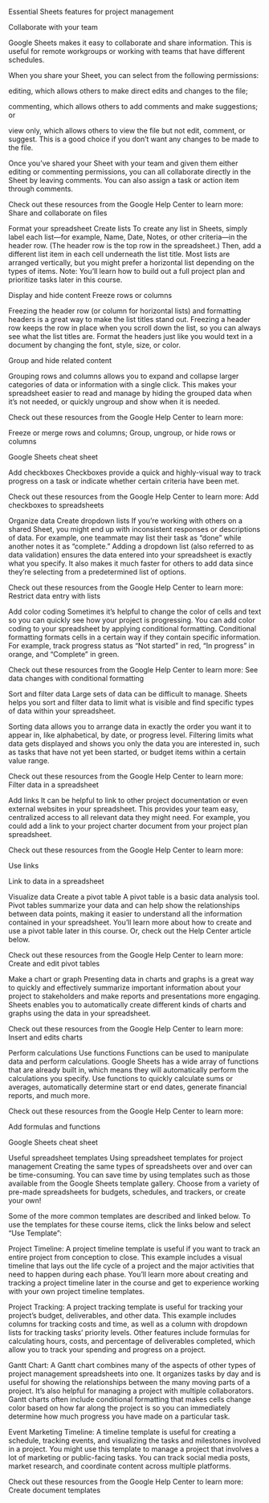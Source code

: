 Essential Sheets features for project management

Collaborate with your team

Google Sheets makes it easy to collaborate and share information. This is useful for remote workgroups or working with teams that have different schedules. 

When you share your Sheet, you can select from the following permissions:

editing, which allows others to make direct edits and changes to the file;

commenting, which allows others to add comments and make suggestions; or 

view only, which allows others to view the file but not edit, comment, or suggest. This is a good choice if you don’t want any changes to be made to the file.

Once you’ve shared your Sheet with your team and given them either editing or commenting permissions, you can all collaborate directly in the Sheet by leaving comments. You can also assign a task or action item through comments.

Check out these resources from the Google Help Center to learn more:  Share and collaborate on files

Format your spreadsheet 
Create lists
To create any list in Sheets, simply label each list—for example, Name, Date, Notes, or other criteria—in the header row. (The header row is the top row in the spreadsheet.) Then, add a different list item in each cell underneath the list title. Most lists are arranged vertically, but you might prefer a horizontal list depending on the types of items. Note: You’ll learn how to build out a full project plan and prioritize tasks later in this course. 

Display and hide content
Freeze rows or columns

Freezing the header row (or column for horizontal lists) and formatting headers is a great way to make the list titles stand out. Freezing a header row keeps the row in place when you scroll down the list, so you can always see what the list titles are. Format the headers just like you would text in a document by changing the font, style, size, or color.

Group and hide related content

Grouping rows and columns allows you to expand and collapse larger categories of data or information with a single click. This makes your spreadsheet easier to read and manage by hiding the grouped data when it’s not needed, or quickly ungroup and show when it is needed.

Check out these resources from the Google Help Center to learn more: 

Freeze or merge rows and columns; Group, ungroup, or hide rows or columns

Google Sheets cheat sheet

Add checkboxes
Checkboxes provide a quick and highly-visual way to track progress on a task or indicate whether certain criteria have been met. 

Check out these resources from the Google Help Center to learn more:  Add checkboxes to spreadsheets

Organize data
Create dropdown lists
If you’re working with others on a shared Sheet, you might end up with inconsistent responses or descriptions of data. For example, one teammate may list their task as “done” while another notes it as “complete.” Adding a dropdown list (also referred to as data validation) ensures the data entered into your spreadsheet is exactly what you specify. It also makes it much faster for others to add data since they’re selecting from a predetermined list of options.

Check out these resources from the Google Help Center to learn more: Restrict data entry with lists

Add color coding
Sometimes it’s helpful to change the color of cells and text so you can quickly see how your project is progressing. You can add color coding to your spreadsheet by applying conditional formatting. Conditional formatting formats cells in a certain way if they contain specific information. For example, track progress status as “Not started” in red, “In progress” in orange, and “Complete” in green. 

Check out these resources from the Google Help Center to learn more: See data changes with conditional formatting

Sort and filter data
Large sets of data can be difficult to manage. Sheets helps you sort and filter data to limit what is visible and find specific types of data within your spreadsheet.

Sorting data allows you to arrange data in exactly the order you want it to appear in, like alphabetical, by date, or progress level. Filtering limits what data gets displayed and shows you only the data you are interested in, such as tasks that have not yet been started, or budget items within a certain value range.

Check out these resources from the Google Help Center to learn more: Filter data in a spreadsheet

Add links 
It can be helpful to link to other project documentation or even external websites in your spreadsheet. This provides your team easy, centralized access to all relevant data they might need. For example, you could add a link to your project charter document from your project plan spreadsheet.

Check out these resources from the Google Help Center to learn more: 

Use links

Link to data in a spreadsheet

Visualize data
Create a pivot table
A pivot table is a basic data analysis tool. Pivot tables summarize your data and can help show the relationships between data points, making it easier to understand all the information contained in your spreadsheet. You’ll learn more about how to create and use a pivot table later in this course. Or, check out the Help Center article below.

Check out these resources from the Google Help Center to learn more: Create and edit pivot tables

Make a chart or graph
Presenting data in charts and graphs is a great way to quickly and effectively summarize important information about your project to stakeholders and make reports and presentations more engaging. Sheets enables you to automatically create different kinds of charts and graphs using the data in your spreadsheet.

Check out these resources from the Google Help Center to learn more:  Insert and edits charts

Perform calculations
Use functions 
Functions can be used to manipulate data and perform calculations. Google Sheets has a wide array of functions that are already built in, which means they will automatically perform the calculations you specify. Use functions to quickly calculate sums or averages, automatically determine start or end dates, generate financial reports, and much more.

Check out these resources from the Google Help Center to learn more: 

Add formulas and functions

Google Sheets cheat sheet


Useful spreadsheet templates
Using spreadsheet templates for project management
Creating the same types of spreadsheets over and over can be time-consuming. You can save time by using templates such as those available from the Google Sheets template gallery. Choose from a variety of pre-made spreadsheets for budgets, schedules, and trackers, or create your own!

Some of the more common templates are described and linked below. To use the templates for these course items, click the links below and select “Use Template”:  

Project Timeline: A project timeline template is useful if you want to track an entire project from conception to close. This example includes a visual timeline that lays out the life cycle of a project and the major activities that need to happen during each phase. You’ll learn more about creating and tracking a project timeline later in the course and get to experience working with your own project timeline templates.

Project Tracking: A project tracking template is useful for tracking your project’s budget, deliverables, and other data. This example includes columns for tracking costs and time, as well as a column with dropdown lists for tracking tasks’ priority levels. Other features include formulas for calculating hours, costs, and percentage of deliverables completed, which allow you to track your spending and progress on a project. 

Gantt Chart: A Gantt chart combines many of the aspects of other types of project management spreadsheets into one. It organizes tasks by day and is useful for showing the relationships between the many moving parts of a project. It’s also helpful for managing a project with multiple collaborators. Gantt charts often include conditional formatting that makes cells change color based on how far along the project is so you can immediately determine how much progress you have made on a particular task.

Event Marketing Timeline: A timeline template is useful for creating a schedule, tracking events, and visualizing the tasks and milestones involved in a project. You might use this template to manage a project that involves a lot of marketing or public-facing tasks. You can track social media posts, market research, and coordinate content across multiple platforms.

Check out these resources from the Google Help Center to learn more:  Create document templates